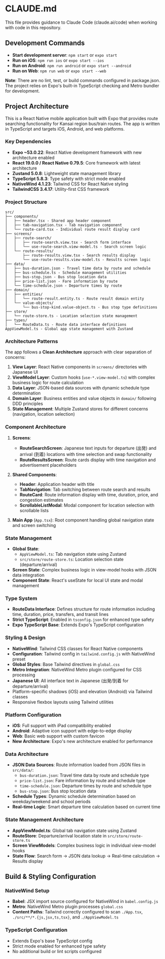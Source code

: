 # CLAUDE.md

This file provides guidance to Claude Code (claude.ai/code) when working with code in this repository.

## Development Commands

- **Start development server**: `npm start` or `expo start`
- **Run on iOS**: `npm run ios` or `expo start --ios`
- **Run on Android**: `npm run android` or `expo start --android`
- **Run on Web**: `npm run web` or `expo start --web`

**Note**: There are no lint, test, or build commands configured in package.json. The project relies on Expo's built-in TypeScript checking and Metro bundler for development.

## Project Architecture

This is a React Native mobile application built with Expo that provides route searching functionality for Kansai region bus/train routes. The app is written in TypeScript and targets iOS, Android, and web platforms.

### Key Dependencies
- **Expo ~53.0.22**: React Native development framework with new architecture enabled
- **React 19.0.0 / React Native 0.79.5**: Core framework with latest architecture
- **Zustand 5.0.8**: Lightweight state management library
- **TypeScript 5.8.3**: Type safety with strict mode enabled
- **NativeWind 4.1.23**: Tailwind CSS for React Native styling
- **TailwindCSS 3.4.17**: Utility-first CSS framework

### Project Structure
```
src/
├── components/
│   ├── header.tsx - Shared app header component
│   ├── tab-navigation.tsx - Tab navigation component
│   └── route-card.tsx - Individual route result display card
├── screens/
│   ├── route-search/
│   │   ├── route-search.view.tsx - Search form interface
│   │   └── use-route-search.view-model.ts - Search screen logic
│   └── route-results/
│       ├── route-results.view.tsx - Search results display
│       └── use-route-results.view-model.ts - Results screen logic
├── data/
│   ├── bus-duration.json - Travel time data by route and schedule
│   ├── bus-schedule.ts - Schedule management utilities
│   ├── bus-stop.json - Bus stop location data
│   ├── price-list.json - Fare information by route
│   └── time-schedule.json - Departure times by route
├── domain/
│   ├── entities/
│   │   └── route-result.entity.ts - Route result domain entity
│   └── value-objects/
│       └── bus-stop-kind.value-object.ts - Bus stop type definitions
├── store/
│   └── route-store.ts - Location selection state management
├── types/
│   └── RouteData.ts - Route data interface definitions
AppViewModel.ts - Global app state management with Zustand
```

### Architecture Patterns
The app follows a **Clean Architecture** approach with clear separation of concerns:

1. **View Layer**: React Native components in `screens/` directories with Japanese UI
2. **ViewModel Layer**: Custom hooks (`use-*.view-model.ts`) with complex business logic for route calculation
3. **Data Layer**: JSON-based data sources with dynamic schedule type determination
4. **Domain Layer**: Business entities and value objects in `domain/` following DDD principles
5. **State Management**: Multiple Zustand stores for different concerns (navigation, location selection)

### Component Architecture
1. **Screens**:
   - **RouteSearchScreen**: Japanese text inputs for departure (出発) and arrival (到着) locations with time selection and swap functionality
   - **RouteResultsScreen**: Route cards display with time navigation and advertisement placeholders

2. **Shared Components**:
   - **Header**: Application header with title
   - **TabNavigation**: Tab switching between route search and results
   - **RouteCard**: Route information display with time, duration, price, and congestion estimates
   - **ScrollableListModal**: Modal component for location selection with scrollable lists

3. **Main App** (`App.tsx`): Root component handling global navigation state and screen switching

### State Management
- **Global State**: 
  - `AppViewModel.ts`: Tab navigation state using Zustand
  - `src/store/route-store.ts`: Location selection state (departure/arrival)
- **Screen State**: Complex business logic in view-model hooks with JSON data integration
- **Component State**: React's useState for local UI state and modal management

### Type System
- **RouteData Interface**: Defines structure for route information including time, duration, price, transfers, and transit lines
- **Strict TypeScript**: Enabled in `tsconfig.json` for enhanced type safety
- **Expo TypeScript Base**: Extends Expo's TypeScript configuration

### Styling & Design
- **NativeWind**: Tailwind CSS classes for React Native components
- **Configuration**: Tailwind config in `tailwind.config.js` with NativeWind preset
- **Global Styles**: Base Tailwind directives in `global.css`
- **Metro Integration**: NativeWind Metro plugin configured for CSS processing
- **Japanese UI**: All interface text in Japanese (出発/到着 for departure/arrival)
- Platform-specific shadows (iOS) and elevation (Android) via Tailwind classes
- Responsive flexbox layouts using Tailwind utilities

### Platform Configuration
- **iOS**: Full support with iPad compatibility enabled
- **Android**: Adaptive icon support with edge-to-edge display
- **Web**: Basic web support with custom favicon
- **New Architecture**: Expo's new architecture enabled for performance

### Data Architecture
- **JSON Data Sources**: Route information loaded from JSON files in `src/data/`:
  - `bus-duration.json`: Travel time data by route and schedule type
  - `price-list.json`: Fare information by route and schedule type  
  - `time-schedule.json`: Departure times by route and schedule type
  - `bus-stop.json`: Bus stop location data
- **Schedule Types**: Dynamic schedule determination based on weekday/weekend and school periods
- **Real-time Logic**: Smart departure time calculation based on current time

### State Management Architecture
- **AppViewModel.ts**: Global tab navigation state using Zustand
- **RouteStore**: Departure/arrival location state in `src/store/route-store.ts`
- **Screen ViewModels**: Complex business logic in individual view-model hooks
- **State Flow**: Search form → JSON data lookup → Real-time calculation → Results display

## Build & Styling Configuration

### NativeWind Setup
- **Babel**: JSX import source configured for NativeWind in `babel.config.js`
- **Metro**: NativeWind Metro plugin processes `global.css` 
- **Content Paths**: Tailwind correctly configured to scan `./App.tsx`, `./src/**/*.{js,jsx,ts,tsx}`, and `./AppViewModel.ts`

### TypeScript Configuration
- Extends Expo's base TypeScript config
- Strict mode enabled for enhanced type safety
- No additional build or lint scripts configured
